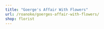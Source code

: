 ```yaml
---
title: "Goerge's Affair With Flowers"
url: /roanoke/goerges-affair-with-flowers/
shop: florist
---
```

